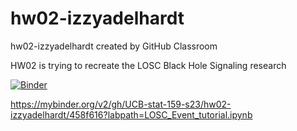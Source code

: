 # hw02-izzyadelhardt
hw02-izzyadelhardt created by GitHub Classroom

HW02 is trying to recreate the LOSC Black Hole Signaling research

[![Binder](https://mybinder.org/badge_logo.svg)](https://mybinder.org/v2/gh/UCB-stat-159-s23/hw02-izzyadelhardt/458f616?labpath=LOSC_Event_tutorial.ipynb)

https://mybinder.org/v2/gh/UCB-stat-159-s23/hw02-izzyadelhardt/458f616?labpath=LOSC_Event_tutorial.ipynb
